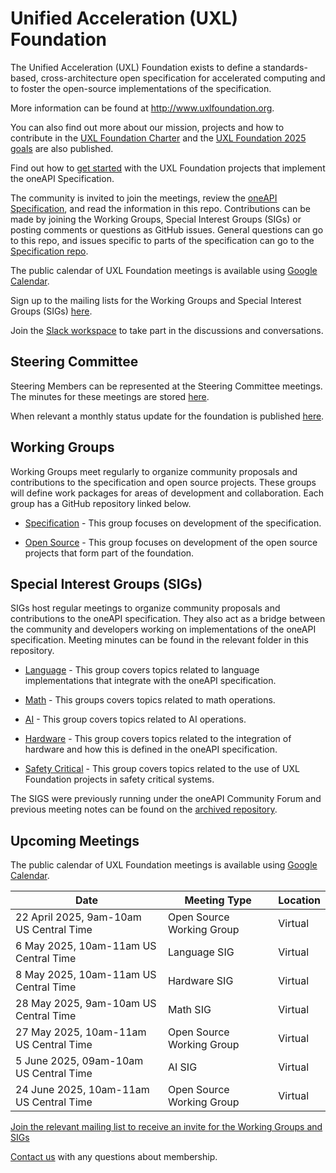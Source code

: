 Unified Acceleration (UXL) Foundation
=====================================

The Unified Acceleration (UXL) Foundation exists to define a 
standards-based, cross-architecture open specification for 
accelerated computing and to foster the open-source implementations 
of the specification.

More information can be found at http://www.uxlfoundation.org.

You can also find out more about our mission, projects and how to 
contribute in the [UXL Foundation Charter](/doc/uxl-foundation-charter.rst) 
and the [UXL Foundation 2025 goals](/doc/2025-UXL-Goals-Objectives.rst) 
are also published.

Find out how to [get started](doc/get-started.rst) with the UXL 
Foundation projects that implement the oneAPI Specification.

The community is invited to join the meetings, review the [oneAPI
Specification](https://spec.oneapi.io), and read the information 
in this repo. Contributions can be made by joining the Working Groups, 
Special Interest Groups (SIGs) or posting comments or questions as 
GitHub issues. General questions can go to this repo, and issues 
specific to parts of the specification can go to the 
[Specification repo](https://github.com/oneapi-src/oneapi-spec).

The public calendar of UXL Foundation meetings is available using 
[Google Calendar](https://calendar.google.com/calendar/u/0/embed?src=c_4ac0186e0f9fc4e7243574437efd3e3383420e2318ce77aee1e0343706f5c936@group.calendar.google.com&ctz=America/New_York).

Sign up to the mailing lists for the Working Groups and Special 
Interest Groups (SIGs) [here](https://lists.uxlfoundation.org/groups).

Join the [Slack workspace](https://slack-invite.uxlfoundation.org/) 
to take part in the discussions and conversations.

Steering Committee
------------------

Steering Members can be represented at the Steering Committee meetings.
The minutes for these meetings are stored [here](/steering-committee).

When relevant a monthly status update for the foundation is published 
[here](/monthly-status).

Working Groups
--------------

Working Groups meet regularly to organize community proposals and
contributions to the specification and open source projects. These 
groups will define work packages for areas of development and 
collaboration. Each group has a GitHub repository linked below.

* [Specification](https://github.com/uxlfoundation/spec-working-group) - This group focuses on development of the 
  specification.
  
* [Open Source](https://github.com/uxlfoundation/open-source-working-group) - This group focuses on development of the open 
  source projects that form part of the foundation.

Special Interest Groups (SIGs)
------------------------------

SIGs host regular meetings to organize community proposals and
contributions to the oneAPI specification. They also act as a bridge
between the community and developers working on implementations of
the oneAPI specification. Meeting minutes can be found in the 
relevant folder in this repository.

* [Language](/language) - This group covers topics related to
  language implementations that integrate with the oneAPI
  specification.
  
* [Math](/math) - This groups covers topics related to math
  operations.

* [AI](/ai) - This group covers topics related to AI operations.

* [Hardware](/hardware) - This group covers topics related to the
  integration of hardware and how this is defined in the oneAPI
  specification.

* [Safety Critical](/safety-critical) - This group covers topics related to the
  use of UXL Foundation projects in safety critical systems.

The SIGS were previously running under the oneAPI Community 
Forum and previous meeting notes can be found on the [archived 
repository](https://github.com/oneapi-src/oneAPI-tab).

Upcoming Meetings
-----------------

The public calendar of UXL Foundation meetings is available using 
[Google Calendar](https://calendar.google.com/calendar/u/0/embed?src=c_4ac0186e0f9fc4e7243574437efd3e3383420e2318ce77aee1e0343706f5c936@group.calendar.google.com&ctz=America/New_York).

| Date | Meeting Type | Location |
|------|--------------|----------|
| 22 April 2025, 9am-10am US Central Time | Open Source Working Group | Virtual |
| 6 May 2025, 10am-11am US Central Time | Language SIG | Virtual |
| 8 May 2025, 10am-11am US Central Time | Hardware SIG | Virtual |
| 28 May 2025, 9am-10am US Central Time | Math SIG | Virtual |
| 27 May 2025, 10am-11am US Central Time | Open Source Working Group | Virtual |
| 5 June 2025, 09am-10am US Central Time | AI SIG | Virtual |
| 24 June 2025, 10am-11am US Central Time | Open Source Working Group | Virtual |

[Join the relevant mailing list to receive an invite for the Working Groups and SIGs](https://lists.uxlfoundation.org/g/main)

[Contact us](mailto:membership@uxlfoundation.org) with any questions about membership.
